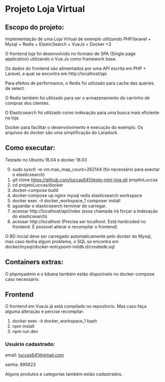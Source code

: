# Projeto Loja Virtual

## Escopo do projeto:

Implementação de uma Loja Virtual de exemplo utilizando PHP/laravel + Mysql + Redis + ElasticSearch + VueJs + Docker <3

O frontend loja foi desenvolvido no formato de SPA (Single page application) utilizando o Vue.Js como framework base.

Os dados do frontend são alimentados por uma API escrita em PHP + Laravel, a qual se encontra em http://localhost/api

Para efeitos de performance, o Redis foi utilizado para cache das queries de select.

O Redis também foi utilizado para ser o armazenamento do carrinho de compras dos clientes.

O Elasticsearch foi utilizado como indexação para uma busca mais eficiente na loja.

Docker para facilitar o desenvolvimento e execução do exemplo. Os arquivos do docker são uma simplificação do Laradock.

## Como executar: 
Testado no Ubuntu 18.04 e docker 18.03

0. sudo sysctl -w vm.max_map_count=262144    (foi necessário para exectar o elasticsearch)
1. git clone https://github.com/luccas641/teste-mini-loja.git projetoLuccas
2. cd projetoLuccas/docker
3. docker-compose build
4. docker-compose up nginx mysql redis elasticsearch workspace
5. docker exec -it docker_workspace_1 composer install
6. aguardar o elasticsearch terminar de carregar.
7. acessar http://localhost/api/index     (essa chamada irá forçar a indexação do elasticsearch)
8. acessar http://localhost               (Precisa ser localhost. Está hardcoded no frontend. É possivel alterar e recompilar o frontend)

O BD inicial deve ser carregado automaticamente pelo docker do Mysql, mas caso tenha algum problema, o SQL se encontra em docker/mysql/docker-entrypoint-initdb.d/createdb.sql

## Containers extras:
O phpmyadmin e o kibana também estão disponíveis no docker-compose caso necessário.

## Frontend
O frontend em VueJs já está compilado no repositorio. Mas caso faça alguma alteração e percise recompilar:

1. docker exec -it docker_workspace_1 bash   
2. npm install
3. npm run dev

### Usuário cadastrado:
email: luccas641@gmail.com

senha: 895623

Alguns produtos e categorias também estão cadastrados. 